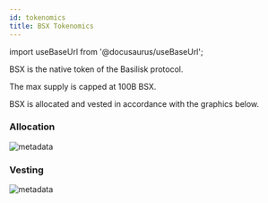 ```yaml
---
id: tokenomics
title: BSX Tokenomics
---
```


import useBaseUrl from '@docusaurus/useBaseUrl';

BSX is the native token of the Basilisk protocol.

The max supply is capped at 100B BSX. 

BSX is allocated and vested in accordance with the graphics below.

### Allocation
<div style={{textAlign: 'center'}}>
  <img alt="metadata" src={useBaseUrl('/img/tokenomics/tokenomics_1.jpg')} />
</div>

### Vesting
<div style={{textAlign: 'center'}}>
  <img alt="metadata" src={useBaseUrl('/img/tokenomics/tokenomics_2.jpg')} />
</div>
